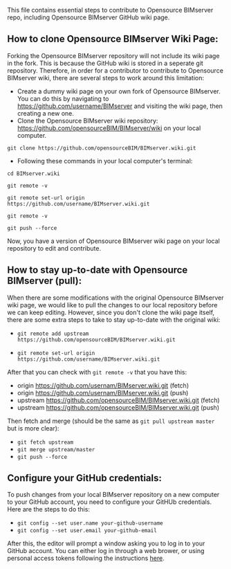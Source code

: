 This file contains essential steps to contribute to Opensource BIMserver repo, including Opensource BIMserver GitHub wiki page.

## How to clone Opensource BIMserver Wiki Page:

Forking the Opensource BIMserver repository will not include its wiki page in the fork. This is because the GitHub wiki is stored in a seperate git repository. Therefore, in order for a contributor to contribute to Opensource BIMserver wiki, there are several steps to work around this limitation:

- Create a dummy wiki page on your own fork of Opensource BIMserver. You can do this by navigating to https://github.com/username/BIMserver and visiting the wiki page, then creating a new one.
- Clone the Opensource BIMserver wiki repository: https://github.com/opensourceBIM/BIMserver/wiki on your local computer.

`git clone https://github.com/opensourceBIM/BIMserver.wiki.git`

- Following these commands in your local computer's terminal:

`cd BIMserver.wiki`

`git remote -v`

`git remote set-url origin https://github.com/username/BIMserver.wiki.git`

`git remote -v`

`git push --force`

Now, you have a version of Opensource BIMserver wiki page on your local repository to edit and contribute.

## How to stay up-to-date with Opensource BIMserver (pull):

When there are some modifications with the original Opensource BIMserver wiki page, we would like to pull the changes to our local repository before we can keep editing. However, since you don't clone the wiki page itself, there are some extra steps to take to stay up-to-date with the original wiki: 

- `git remote add upstream https://github.com/opensourceBIM/BIMserver.wiki.git`

- `git remote set-url origin https://github.com/username/BIMserver.wiki.git`

After that you can check with `git remote -v` that you have this:

- origin https://github.com/usernam/BIMserver.wiki.git (fetch)
- origin https://github.com/usernam/BIMserver.wiki.git (push)
- upstream https://github.com/opensourceBIM/BIMserver.wiki.git (fetch)
- upstream  https://github.com/opensourceBIM/BIMserver.wiki.git (push)

Then fetch and merge (should be the same as `git pull upstream master` but is more clear):

- `git fetch upstream`
- `git merge upstream/master`
- `git push --force`

## Configure your GitHub credentials:

To push changes from your local BIMserver repository on a new computer to your GitHub account, you need to configure your GitHUb credentials. Here are the steps to do this:

- `git config --set user.name your-github-username`
- `git config --set user.email your-github-email`

After this, the editor will prompt a window asking you to log in to your GitHub account. You can either log in through a web brower, or using personal access tokens following the instructions [here](https://docs.github.com/en/authentication/keeping-your-account-and-data-secure/managing-your-personal-access-tokens). 


